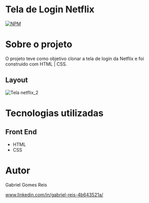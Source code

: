 # Tela de Login Netflix
[![NPM](https://img.shields.io/npm/l/react)](https://github.com/Gab-engsoftware/calculadora-html-css-js/blob/main/LICENSE) 

# Sobre o projeto

O projeto teve como objetivo clonar a tela de login da Netflix e foi construído com  HTML | CSS.

## Layout

![Tela netflix_2](https://user-images.githubusercontent.com/89217325/185754857-b194b53c-47e0-4a11-b7e1-150cdd65e4d0.jpeg)

# Tecnologias utilizadas
## Front End
- HTML
- CSS

# Autor

Gabriel Gomes Reis

www.linkedin.com/in/gabriel-reis-4b643521a/
